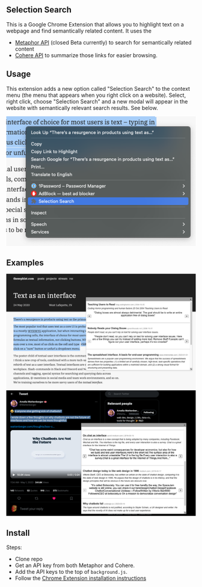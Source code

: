 ## Selection Search

This is a Google Chrome Extension that allows you to highlight text on a webpage and find semantically related content. It uses the
- [Metaphor API](https://dashboard.metaphor.systems/) (closed Beta currently) to search for semantically related content
- [Cohere API](https://dashboard.cohere.ai/) to summarize those links for easier browsing.

## Usage

This extension adds a new option called "Selection Search" to the context menu (the menu that appears when you right click on a website). Select, right click, choose "Selection Search" and a new modal will appear in the website with semantically relevant search results. See below.

![contextmenu](assets/context_menu.png)

## Examples

![Linus](assets/sephist_results.png)
![Wattenberger](assets/works_in_twitter.png)

## Install

Steps:
- Clone repo
- Get an API key from both Metaphor and Cohere.
- Add the API keys to the top of `background.js`.
- Follow the [Chrome Extension installation instructions](https://developer.chrome.com/docs/extensions/mv3/getstarted/development-basics/#load-unpacked)

